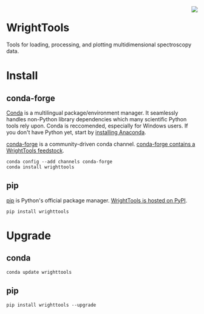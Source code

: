 <img src="logo/icon.png" align="right" />

# WrightTools

Tools for loading, processing, and plotting multidimensional spectroscopy data.

# Install

## conda-forge

[Conda](https://conda.io/docs/intro.html) is a multilingual package/environment manager.
It seamlessly handles non-Python library dependencies which many scientific Python tools rely upon.
Conda is reccomended, especially for Windows users.
If you don't have Python yet, start by [installing Anaconda](https://www.continuum.io/downloads).

[conda-forge](https://conda-forge.org/) is a community-driven conda channel. [conda-forge contains a WrightTools feedstock](https://github.com/conda-forge/wrighttools-feedstock).

```
conda config --add channels conda-forge
conda install wrighttools
```

## pip

[pip](https://pypi.python.org/pypi/pip) is Python's official package manager. [WrightTools is hosted on PyPI](https://pypi.org/project/WrightTools/).

```
pip install wrighttools
```
# Upgrade

## conda

```
conda update wrighttools
```

## pip

```
pip install wrighttools --upgrade
```
